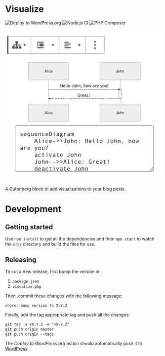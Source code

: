 # Visualize

![Deploy to WordPress.org](https://github.com/prtksxna/visualize/workflows/Deploy%20to%20WordPress.org/badge.svg)
![Node.js CI](https://github.com/prtksxna/visualize/workflows/Node.js%20CI/badge.svg)
![PHP Composer](https://github.com/prtksxna/visualize/workflows/PHP%20Composer/badge.svg)

![Screenshot of Visualize plugin](https://raw.githubusercontent.com/prtksxna/visualize/master/.wordpress-org/screenshot-2.png)

A Gutenberg block to add visualizations to your blog posts.

# Development

## Getting started

Use `npm install` to get all the dependencies and then `npm start` to watch the `src/` directory and build the files for use.

## Releasing

To cut a new release, first bump the version in:

1. `package.json`
2. `visualize.php`

Then, commit these changes with the following message:

```
chore: bump version to X.Y.Z
```

Finally, add the tag appropriate tag and push all the changes:

```
git tag -a vX.Y.Z -m "vX.Y.Z"
git push origin master
git push origin --tags
```

The *Deploy to WordPress.org* action should automatically push it to [WordPress](https://github.com/prtksxna/visualize).
